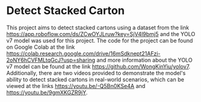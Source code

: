 #  Detect Stacked Carton

This project aims to detect stacked cartons using a dataset from the link https://app.roboflow.com/ds/ZCwOYJLruw?key=SjV4l9bmj5
and the YOLO v7 model was used for this project. 
The code for the project can be found on Google Colab at the link https://colab.research.google.com/drive/16mSdknept21AFzi-2oNY6hCVFMLtqGcJ?usp=sharing 
and more information about the YOLO v7 model can be found at the link https://github.com/WongKinYiu/yolov7.
Additionally, there are two videos provided to demonstrate the model's ability to detect stacked cartons in real-world scenarios, which can be viewed at the links 
https://youtu.be/-Q5Bn0KSe4A and https://youtu.be/9gmXKGZR9jY.
